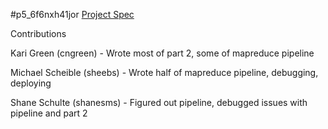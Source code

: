 #p5_6f6nxh41jor
[Project Spec](https://docs.google.com/document/d/1MW4VzbgezuPccKN9T6uca2O5_BjwVVkPdxF4mOTfn-w/edit#)

Contributions

Kari Green (cngreen) - Wrote most of part 2, some of mapreduce pipeline

Michael Scheible (sheebs) - Wrote half of mapreduce pipeline, debugging, deploying

Shane Schulte (shanesms) - Figured out pipeline, debugged issues with pipeline and part 2

